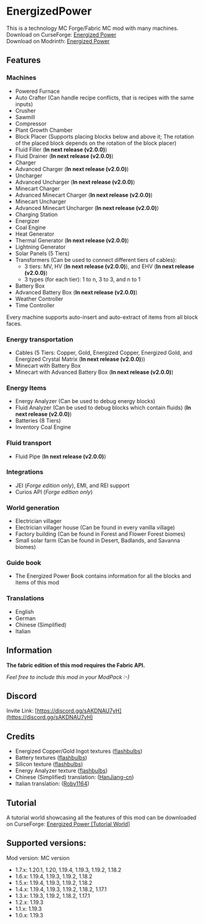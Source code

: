 # EnergizedPower
This is a technology MC Forge/Fabric MC mod with many machines.<br>
Download on CurseForge: [Energized Power](https://www.curseforge.com/minecraft/mc-mods/energized-power)<br>
Download on Modrinth: [Energized Power](https://modrinth.com/mod/energized-power)

## Features

### Machines

- Powered Furnace
- Auto Crafter (Can handle recipe conflicts, that is recipes with the same inputs)
- Crusher
- Sawmill
- Compressor
- Plant Growth Chamber
- Block Placer (Supports placing blocks below and above it; The rotation of the placed block depends on the rotation of the block placer)
- Fluid Filler (**In next release (v2.0.0)**)
- Fluid Drainer (**In next release (v2.0.0)**)
- Charger
- Advanced Charger (**In next release (v2.0.0)**)
- Uncharger
- Advanced Uncharger (**In next release (v2.0.0)**)
- Minecart Charger
- Advanced Minecart Charger (**In next release (v2.0.0)**)
- Minecart Uncharger
- Advanced Minecart Uncharger (**In next release (v2.0.0)**)
- Charging Station
- Energizer
- Coal Engine
- Heat Generator
- Thermal Generator (**In next release (v2.0.0)**)
- Lightning Generator
- Solar Panels (5 Tiers)
- Transformers (Can be used to connect different tiers of cables):
  - 3 tiers: MV, HV (**In next release (v2.0.0)**), and EHV (**In next release (v2.0.0)**)
  - 3 types (for each tier): 1 to n, 3 to 3, and n to 1
- Battery Box
- Advanced Battery Box (**In next release (v2.0.0)**)
- Weather Controller
- Time Controller

Every machine supports auto-insert and auto-extract of items from all block faces.

### Energy transportation

- Cables (5 Tiers: Copper, Gold, Energized Copper, Energized Gold, and Energized Crystal Matrix (**In next release (v2.0.0)**))
- Minecart with Battery Box
- Minecart with Advanced Battery Box (**In next release (v2.0.0)**)

### Energy Items

- Energy Analyzer (Can be used to debug energy blocks)
- Fluid Analyzer (Can be used to debug blocks which contain fluids) (**In next release (v2.0.0)**)
- Batteries (8 Tiers)
- Inventory Coal Engine

### Fluid transport

- Fluid Pipe (**In next release (v2.0.0)**)

### Integrations

- JEI (*Forge edition only*), EMI, and REI support
- Curios API (*Forge edition only*)

### World generation

- Electrician villager
- Electrician villager house (Can be found in every vanilla village)
- Factory building (Can be found in Forest and Flower Forest biomes)
- Small solar farm (Can be found in Desert, Badlands, and Savanna biomes)

### Guide book

- The Energized Power Book contains information for all the blocks and items of this mod

### Translations

- English
- German
- Chinese (Simplified)
- Italian

## Information

**The fabric edition of this mod requires the Fabric API.**

*Feel free to include this mod in your ModPack :-)*

## Discord

Invite Link: [https://discord.gg/sAKDNAU7yH](https://discord.gg/sAKDNAU7yH)

## Credits

- Energized Copper/Gold Ingot textures ([flashbulbs](https://github.com/flashbulbs))
- Battery textures ([flashbulbs](https://github.com/flashbulbs))
- Silicon texture ([flashbulbs](https://github.com/flashbulbs))
- Energy Analyzer texture ([flashbulbs](https://github.com/flashbulbs))
- Chinese (Simplified) translation: ([HanJiang-cn](https://github.com/HanJiang-cn))
- Italian translation: ([Roby1164](https://github.com/Roby1164))

## Tutorial
A tutorial world showcasing all the features of this mod can be downloaded on CurseForge: [Energized Power [Tutorial World]](https://www.curseforge.com/minecraft/worlds/energized-power-tutorial-world)

## Supported versions:
Mod version: MC version
- 1.7.x: 1.20.1, 1.20, 1.19.4, 1.19.3, 1.19.2, 1.18.2
- 1.6.x: 1.19.4, 1.19.3, 1.19.2, 1.18.2
- 1.5.x: 1.19.4, 1.19.3, 1.19.2, 1.18.2
- 1.4.x: 1.19.4, 1.19.3, 1.19.2, 1.18.2, 1.17.1
- 1.3.x: 1.19.3, 1.19.2, 1.18.2, 1.17.1
- 1.2.x: 1.19.3
- 1.1.x: 1.19.3
- 1.0.x: 1.19.3
